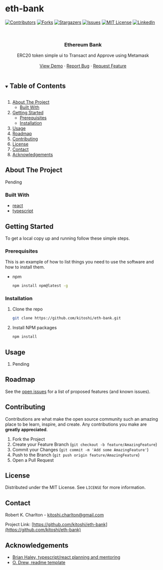 # eth-bank

[![Contributors][contributors-shield]][contributors-url]
[![Forks][forks-shield]][forks-url]
[![Stargazers][stars-shield]][stars-url]
[![Issues][issues-shield]][issues-url]
[![MIT License][license-shield]][license-url]
[![LinkedIn][linkedin-shield]][linkedin-url]

<!-- PROJECT LOGO -->
<br />
<p align="center">

  <h3 align="center">Ethereum Bank</h3>

  <p align="center">
    ERC20 token simple ui to Transact and Approve using Metamask
    <br />
    <br />
    <a href="https://master.d1bn868c3ra53h.amplifyapp.com/">View Demo</a>
    ·
    <a href="https://github.com/kitoshi/eth-bank/issues">Report Bug</a>
    ·
    <a href="https://github.com/kitoshi/eth-bank/issues">Request Feature</a>
  </p>
</p>

<!-- TABLE OF CONTENTS -->
<details open="open">
  <summary><h2 style="display: inline-block">Table of Contents</h2></summary>
  <ol>
    <li>
      <a href="#about-the-project">About The Project</a>
      <ul>
        <li><a href="#built-with">Built With</a></li>
      </ul>
    </li>
    <li>
      <a href="#getting-started">Getting Started</a>
      <ul>
        <li><a href="#prerequisites">Prerequisites</a></li>
        <li><a href="#installation">Installation</a></li>
      </ul>
    </li>
    <li><a href="#usage">Usage</a></li>
    <li><a href="#roadmap">Roadmap</a></li>
    <li><a href="#contributing">Contributing</a></li>
    <li><a href="#license">License</a></li>
    <li><a href="#contact">Contact</a></li>
    <li><a href="#acknowledgements">Acknowledgements</a></li>
  </ol>
</details>

<!-- ABOUT THE PROJECT -->

## About The Project

<p>Pending</p>


### Built With

- [react](https://reactjs.org)
- [typescript](https://www.typescriptlang.org/)

<!-- GETTING STARTED -->

## Getting Started

To get a local copy up and running follow these simple steps.

### Prerequisites

This is an example of how to list things you need to use the software and how to install them.

- npm
  ```sh
  npm install npm@latest -g
  ```

### Installation

1. Clone the repo
   ```sh
   git clone https://github.com/kitoshi/eth-bank.git
   ```
2. Install NPM packages
   ```sh
   npm install
   ```

<!-- USAGE EXAMPLES -->

## Usage

1. Pending

<!-- ROADMAP -->

## Roadmap

See the [open issues](https://github.com/kitoshi/eth-bank/issues) for a list of proposed features (and known issues).

<!-- CONTRIBUTING -->

## Contributing

Contributions are what make the open source community such an amazing place to be learn, inspire, and create. Any contributions you make are **greatly appreciated**.

1. Fork the Project
2. Create your Feature Branch (`git checkout -b feature/AmazingFeature`)
3. Commit your Changes (`git commit -m 'Add some AmazingFeature'`)
4. Push to the Branch (`git push origin feature/AmazingFeature`)
5. Open a Pull Request

<!-- LICENSE -->

## License

Distributed under the MIT License. See `LICENSE` for more information.

<!-- CONTACT -->

## Contact

Robert K. Charlton - kitoshi.charlton@gmail.com

Project Link: [https://github.com/kitoshi/eth-bank](https://github.com/kitoshi/eth-bank)

<!-- ACKNOWLEDGEMENTS -->

## Acknowledgements

- [Brian Haley, typescript/react planning and mentoring](https://github.com/brian-e-haley)
- [O. Drew, readme template](https://github.com/othneildrew/Best-README-Template)

<!-- MARKDOWN LINKS & IMAGES -->
<!-- https://www.markdownguide.org/basic-syntax/#reference-style-links -->

[contributors-shield]: https://img.shields.io/github/contributors/kitoshi/eth-bank.svg?style=for-the-badge
[contributors-url]: https://github.com/kitoshi/eth-bank/graphs/contributors
[forks-shield]: https://img.shields.io/github/forks/kitoshi/eth-bank.svg?style=for-the-badge
[forks-url]: https://github.com/kitoshi/eth-bank/network/members
[stars-shield]: https://img.shields.io/github/stars/kitoshi/eth-bank.svg?style=for-the-badge
[stars-url]: https://github.com/kitoshi/eth-bank/stargazers
[issues-shield]: https://img.shields.io/github/issues/kitoshi/eth-bank.svg?style=for-the-badge
[issues-url]: https://github.com/kitoshi/eth-bank/issues
[license-shield]: https://img.shields.io/github/license/kitoshi/eth-bank.svg?style=for-the-badge
[license-url]: https://github.com/kitoshi/eth-bank/blob/master/LICENSE.txt
[linkedin-shield]: https://img.shields.io/badge/-LinkedIn-black.svg?style=for-the-badge&logo=linkedin&colorB=555
[linkedin-url]: https://www.linkedin.com/in/robert-k-charlton/
